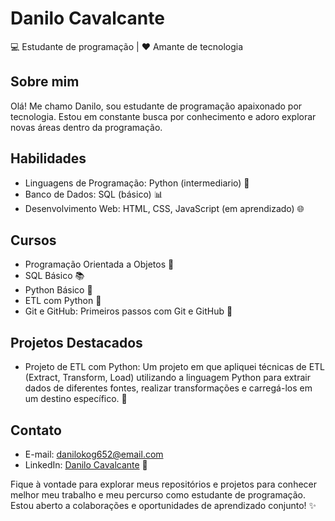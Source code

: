 # Danilo Cavalcante

💻 Estudante de programação | ❤️ Amante de tecnologia

## Sobre mim
Olá! Me chamo Danilo, sou estudante de programação apaixonado por tecnologia. Estou em constante busca por conhecimento e adoro explorar novas áreas dentro da programação.

## Habilidades
- Linguagens de Programação: Python (intermediario) 🐍
- Banco de Dados: SQL (básico) 📊
- Desenvolvimento Web: HTML, CSS, JavaScript (em aprendizado) 🌐

## Cursos
- Programação Orientada a Objetos 🎯
- SQL Básico 📚
- Python Básico 🐍
- ETL com Python 🔄
- Git e GitHub: Primeiros passos com Git e GitHub 🚀

## Projetos Destacados
- Projeto de ETL com Python: Um projeto em que apliquei técnicas de ETL (Extract, Transform, Load) utilizando a linguagem Python para extrair dados de diferentes fontes, realizar transformações e carregá-los em um destino específico. 🚀

## Contato
- E-mail: danilokog652@email.com
- LinkedIn: [Danilo Cavalcante](https://www.linkedin.com/in/danilo-c-s-5340b5253/) 💼

Fique à vontade para explorar meus repositórios e projetos para conhecer melhor meu trabalho e meu percurso como estudante de programação. Estou aberto a colaborações e oportunidades de aprendizado conjunto! ✨
